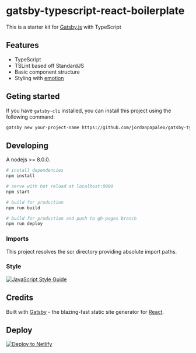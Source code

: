 # gatsby-typescript-react-boilerplate

This is a starter kit for [Gatsby.js](https://www.gatsbyjs.org/) with TypeScript

## Features

- TypeScript
- TSLint based off StandardJS
- Basic component structure
- Styling with [emotion](https://emotion.sh/)

## Geting started

If you have `gatsby-cli` installed, you can install this project using the following command:

```bash
gatsby new your-project-name https://github.com/jordanpapaleo/gatsby-typescript-emotion
```

## Developing

A nodejs >= 8.0.0.

```bash
# install dependencies
npm install

# serve with hot reload at localhost:8000
npm start

# build for production
npm run build

# build for production and push to gh-pages branch
npm run deploy
```

### Imports

This project resolves the scr directory providing absolute import paths.

### Style

[![JavaScript Style Guide](https://cdn.rawgit.com/standard/standard/master/badge.svg)](https://github.com/standard/standard)

## Credits

Built with [Gatsby](https://www.gatsbyjs.org/) - the blazing-fast static site generator for [React](https://facebook.github.io/react/).

## Deploy

[![Deploy to Netlify](https://www.netlify.com/img/deploy/button.svg)](https://app.netlify.com/start/deploy?repository=https://github.com/resir014/gatsby-starter-typescript-plus)
